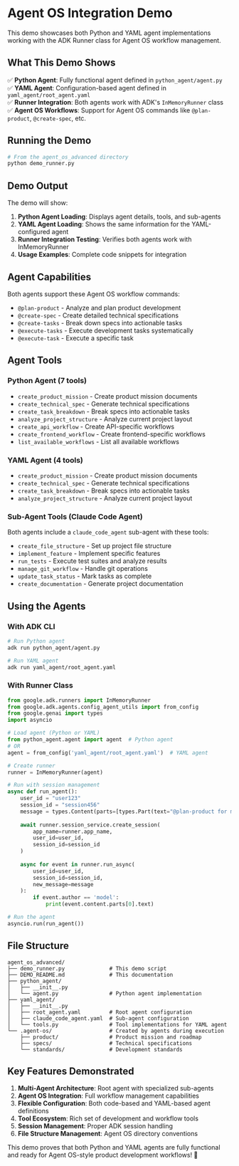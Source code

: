 # Agent OS Integration Demo

This demo showcases both Python and YAML agent implementations working with the ADK Runner class for Agent OS workflow management.

## What This Demo Shows

✅ **Python Agent**: Fully functional agent defined in `python_agent/agent.py`  
✅ **YAML Agent**: Configuration-based agent defined in `yaml_agent/root_agent.yaml`  
✅ **Runner Integration**: Both agents work with ADK's `InMemoryRunner` class  
✅ **Agent OS Workflows**: Support for Agent OS commands like `@plan-product`, `@create-spec`, etc.

## Running the Demo

```bash
# From the agent_os_advanced directory
python demo_runner.py
```

## Demo Output

The demo will show:

1. **Python Agent Loading**: Displays agent details, tools, and sub-agents
2. **YAML Agent Loading**: Shows the same information for the YAML-configured agent
3. **Runner Integration Testing**: Verifies both agents work with InMemoryRunner
4. **Usage Examples**: Complete code snippets for integration

## Agent Capabilities

Both agents support these Agent OS workflow commands:

- `@plan-product` - Analyze and plan product development
- `@create-spec` - Create detailed technical specifications  
- `@create-tasks` - Break down specs into actionable tasks
- `@execute-tasks` - Execute development tasks systematically
- `@execute-task` - Execute a specific task

## Agent Tools

### Python Agent (7 tools)
- `create_product_mission` - Create product mission documents
- `create_technical_spec` - Generate technical specifications
- `create_task_breakdown` - Break specs into actionable tasks
- `analyze_project_structure` - Analyze current project layout
- `create_api_workflow` - Create API-specific workflows
- `create_frontend_workflow` - Create frontend-specific workflows
- `list_available_workflows` - List all available workflows

### YAML Agent (4 tools)
- `create_product_mission` - Create product mission documents
- `create_technical_spec` - Generate technical specifications
- `create_task_breakdown` - Break specs into actionable tasks
- `analyze_project_structure` - Analyze current project layout

### Sub-Agent Tools (Claude Code Agent)
Both agents include a `claude_code_agent` sub-agent with these tools:
- `create_file_structure` - Set up project file structure
- `implement_feature` - Implement specific features
- `run_tests` - Execute test suites and analyze results
- `manage_git_workflow` - Handle git operations
- `update_task_status` - Mark tasks as complete
- `create_documentation` - Generate project documentation

## Using the Agents

### With ADK CLI

```bash
# Run Python agent
adk run python_agent/agent.py

# Run YAML agent  
adk run yaml_agent/root_agent.yaml
```

### With Runner Class

```python
from google.adk.runners import InMemoryRunner
from google.adk.agents.config_agent_utils import from_config
from google.genai import types
import asyncio

# Load agent (Python or YAML)
from python_agent.agent import agent  # Python agent
# OR
agent = from_config('yaml_agent/root_agent.yaml')  # YAML agent

# Create runner
runner = InMemoryRunner(agent)

# Run with session management
async def run_agent():
    user_id = "user123"
    session_id = "session456"
    message = types.Content(parts=[types.Part(text="@plan-product for my app")])
    
    await runner.session_service.create_session(
        app_name=runner.app_name,
        user_id=user_id,
        session_id=session_id
    )
    
    async for event in runner.run_async(
        user_id=user_id,
        session_id=session_id,
        new_message=message
    ):
        if event.author == 'model':
            print(event.content.parts[0].text)

# Run the agent
asyncio.run(run_agent())
```

## File Structure

```
agent_os_advanced/
├── demo_runner.py              # This demo script
├── DEMO_README.md              # This documentation
├── python_agent/
│   ├── __init__.py
│   └── agent.py                # Python agent implementation
├── yaml_agent/
│   ├── __init__.py
│   ├── root_agent.yaml         # Root agent configuration
│   ├── claude_code_agent.yaml  # Sub-agent configuration
│   └── tools.py                # Tool implementations for YAML agent
└── .agent-os/                  # Created by agents during execution
    ├── product/                # Product mission and roadmap
    ├── specs/                  # Technical specifications
    └── standards/              # Development standards
```

## Key Features Demonstrated

1. **Multi-Agent Architecture**: Root agent with specialized sub-agents
2. **Agent OS Integration**: Full workflow management capabilities
3. **Flexible Configuration**: Both code-based and YAML-based agent definitions
4. **Tool Ecosystem**: Rich set of development and workflow tools
5. **Session Management**: Proper ADK session handling
6. **File Structure Management**: Agent OS directory conventions

This demo proves that both Python and YAML agents are fully functional and ready for Agent OS-style product development workflows! 🚀